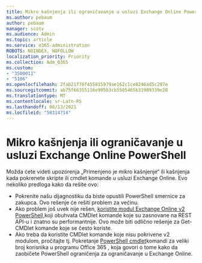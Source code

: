 ```yaml
---
title: Mikro kašnjenja ili ograničavanje u usluzi Exchange Online PowerShell
ms.author: pebaum
author: pebaum
manager: scotv
ms.audience: Admin
ms.topic: article
ms.service: o365-administration
ROBOTS: NOINDEX, NOFOLLOW
localization_priority: Priority
ms.collection: Adm_O365
ms.custom:
- "3500011"
- "5106"
ms.openlocfilehash: 2fab21f76f455815979ae162c1ce8246ad5c297e
ms.sourcegitcommit: ab75f66355116e995b3cb5505465b31989339e28
ms.translationtype: MT
ms.contentlocale: sr-Latn-RS
ms.lasthandoff: 08/13/2021
ms.locfileid: "58314714"
---
```

# <a name="micro-delays-or-throttling-in-exchange-online-powershell"></a>Mikro kašnjenja ili ograničavanje u usluzi Exchange Online PowerShell

Možda ćete videti upozorenja „Primenjeno je mikro kašnjenje“ ili kašnjenja kada pokrenete skripte ili cmdlet komande u usluzi Exchange Online. Evo nekoliko predloga kako da rešite ovo:

- Pokrenite našu dijagnostiku da biste opustili PowerShell smernice za zakupca. Ovo rešenje će rešiti problem za većinu.
- Ako problem još uvek nije rešen, [koristite modul Exchange Online v2 PowerShell,](https://docs.microsoft.com/powershell/exchange/exchange-online/exchange-online-powershell-v2/exchange-online-powershell-v2?view=exchange-ps&preserve-view=true)koji obuhvata CMDlet komande koje su zasnovane na REST API-u i znatno su performantnije. Ovo može biti odlično rešenje za Get- CMDlet komande koje se često koriste.
- Ako treba da koristite CMDlet komande koje nisu pokrivene v2 modulom, pročitajte tj. Pokretanje [PowerShell cmdlet](https://techcommunity.microsoft.com/t5/exchange-team-blog/updated-running-powershell-cmdlets-for-large-numbers-of-users-in/ba-p/1000628#)komandi za veliki broj korisnika u programu Office 365 , koja govori o tome kako da zaobičete PowerShell ograničenja za ograničavanje u Exchange Online.
